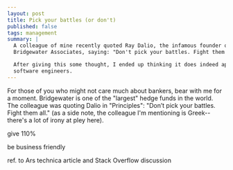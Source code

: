 ```yaml
---
layout: post
title: Pick your battles (or don't)
published: false
tags: management
summary: |
  A colleague of mine recently quoted Ray Dalio, the infamous founder of
  Bridgewater Associates, saying: "Don't pick your battles. Fight them all."

  After giving this some thought, I ended up thinking it does indeed apply to us
  software engineers.
---
```



For those of you who might not care much about bankers, bear with me for a moment.
Bridgewater is one of the "largest" hedge funds in the world.
The colleague was quoting Dalio in "Principles": "Don’t pick your battles. Fight them all."
(as a side note, the colleague I'm mentioning is Greek--there's a lot of irony at pley here).

give 110%

be business friendly

ref. to Ars technica article and Stack Overflow discussion
